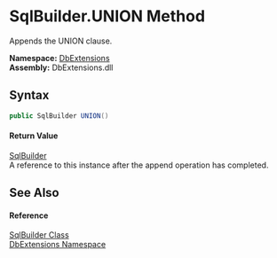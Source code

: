 SqlBuilder.UNION Method
=======================
Appends the UNION clause.
  
**Namespace:** [DbExtensions][1]  
**Assembly:** DbExtensions.dll

Syntax
------

```csharp
public SqlBuilder UNION()
```

#### Return Value
[SqlBuilder][2]  
A reference to this instance after the append operation has completed.

See Also
--------

#### Reference
[SqlBuilder Class][2]  
[DbExtensions Namespace][1]  

[1]: ../README.md
[2]: README.md